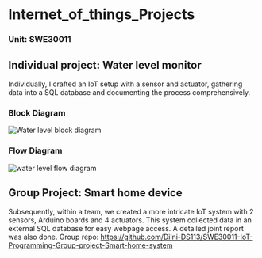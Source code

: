 # Internet_of_things_Projects
### Unit: SWE30011
## Individual project: Water level monitor
Individually, I crafted an IoT setup with a sensor and actuator, gathering data into a SQL database and documenting the process comprehensively.
### Block Diagram
![Water level block diagram](https://github.com/Dilni-DS113/Internet_of_things_Projects/assets/103235133/510c6f4d-8abd-42d8-a0b6-4eb9d226c355)
### Flow Diagram
![water level flow diagram](https://github.com/Dilni-DS113/Internet_of_things_Projects/assets/103235133/e7834f70-615d-464b-91be-14e8f255b997)

## Group Project: Smart home device
Subsequently, within a team, we created a more intricate IoT system with 2 sensors, Arduino boards and 4 actuators. This system collected data in an external SQL database for easy webpage access. A detailed joint report was also done.
Group repo: https://github.com/Dilni-DS113/SWE30011-IoT-Programming-Group-project-Smart-home-system
